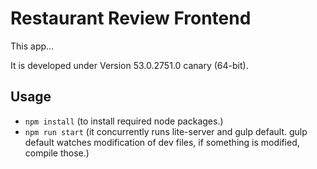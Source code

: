 # Restaurant Review Frontend

This app...

It is developed under Version 53.0.2751.0 canary (64-bit).

## Usage

* `npm install` (to install required node packages.)
* `npm run start` (it concurrently runs lite-server and gulp default. gulp default watches modification of dev files, if something is modified, compile those.)
